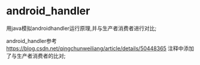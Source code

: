 # android_handler
用java模拟androidhandler运行原理,并与生产者消费者进行对比;

android_handler参考
https://blog.csdn.net/qingchunweiliang/article/details/50448365
注释中添加了与生产者消费者的比对;

